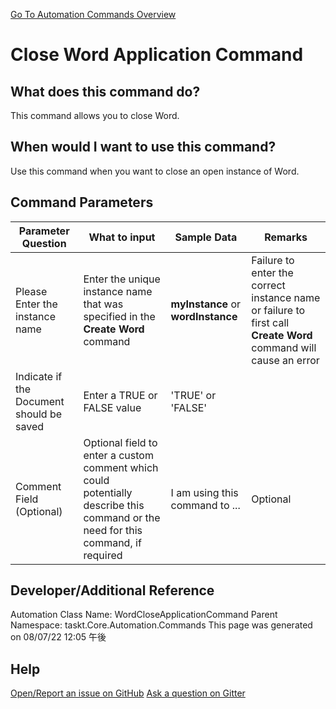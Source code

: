 <!--TITLE: Close Word Application Command -->
<!-- SUBTITLE: a command in the Word Commands group. -->
[Go To Automation Commands Overview](/automation-commands.md)


# Close Word Application Command


## What does this command do?
This command allows you to close Word.


## When would I want to use this command?
Use this command when you want to close an open instance of Word.


## Command Parameters
| Parameter Question   	| What to input  	|  Sample Data 	| Remarks  	|
| ---                    | ---               | ---           | ---       |
|Please Enter the instance name|Enter the unique instance name that was specified in the **Create Word** command|**myInstance** or **wordInstance**|Failure to enter the correct instance name or failure to first call **Create Word** command will cause an error|
|Indicate if the Document should be saved|Enter a TRUE or FALSE value|'TRUE' or 'FALSE'||
|Comment Field (Optional)|Optional field to enter a custom comment which could potentially describe this command or the need for this command, if required|I am using this command to ...|Optional|








## Developer/Additional Reference
Automation Class Name: WordCloseApplicationCommand
Parent Namespace: taskt.Core.Automation.Commands
This page was generated on 08/07/22 12:05 午後


## Help
[Open/Report an issue on GitHub](https://github.com/saucepleez/taskt/issues/new)
[Ask a question on Gitter](https://gitter.im/taskt-rpa/Lobby)

